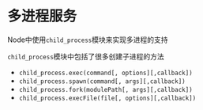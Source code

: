 # 多进程服务

Node中使用`child_process`模块来实现多进程的支持

`child_process`模块中包括了很多创建子进程的方法

- `child_process.exec(command[, options][,callback])`
- `child_process.spawn(command[, args][,callback])`
- `child_process.fork(modulePath[, args][,callback])`
- `child_process.execFile(file[, options][,callback])`